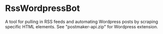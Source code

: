 # RssWordpressBot
A tool for pulling in RSS feeds and automating Wordpress posts by scraping specific HTML elements. 
See "postmaker-api.zip" for Wordpress extension.
